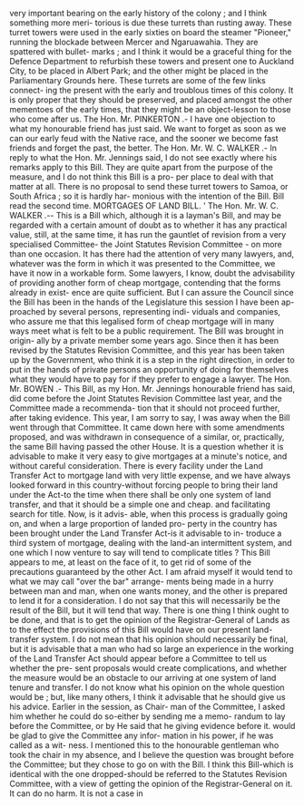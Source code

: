 very important bearing on the early history of the colony ; and I think something more meri- torious is due these turrets than rusting away. These turret towers were used in the early sixties on board the steamer "Pioneer," running the blockade between Mercer and Ngaruawahia. They are spattered with bullet- marks ; and I think it would be a graceful thing for the Defence Department to refurbish these towers and present one to Auckland City, to be placed in Albert Park; and the other might be placed in the Parliamentary Grounds here. These turrets are some of the few links connect- ing the present with the early and troublous times of this colony. It is only proper that they should be preserved, and placed amongst the other mementoes of the early times, that they might be an object-lesson to those who come after us. The Hon. Mr. PINKERTON .- I have one objection to what my honourable friend has just said. We want to forget as soon as we can our early feud with the Native race, and the sooner we become fast friends and forget the past, the better. The Hon. Mr. W. C. WALKER .- In reply to what the Hon. Mr. Jennings said, I do not see exactly where his remarks apply to this Bill. They are quite apart from the purpose of the measure, and I do not think this Bill is a pro- per place to deal with that matter at all. There is no proposal to send these turret towers to Samoa, or South Africa ; so it is hardly har- monious with the intention of the Bill. Bill read the second time. MORTGAGES OF LAND BILL. ' The Hon. Mr. W. C. WALKER .-- This is a Bill which, although it is a layman's Bill, and may be regarded with a certain amount of doubt as to whether it has any practical value, still, at the same time, it has run the gauntlet of revision from a very specialised Committee- the Joint Statutes Revision Committee - on more than one occasion. It has there had the attention of very many lawyers, and, whatever was the form in which it was presented to the Committee, we have it now in a workable form. Some lawyers, I know, doubt the advisability of providing another form of cheap mortgage, contending that the forms already in exist- ence are quite sufficient. But I can assure the Council since the Bill has been in the hands of the Legislature this session I have been ap- proached by several persons, representing indi- viduals and companies, who assure me that this legalised form of cheap mortgage will in many ways meet what is felt to be a public requirement. The Bill was brought in origin- ally by a private member some years ago. Since then it has been revised by the Statutes Revision Committee, and this year has been taken up by the Government, who think it is a step in the right direction, in order to put in the hands of private persons an opportunity of doing for themselves what they would have to pay for if they prefer to engage a lawyer. The Hon. Mr. BOWEN .- This Bill, as my Hon. Mr. Jennings honourable friend has said, did come before the Joint Statutes Revision Committee last year, and the Committee made a recommenda- tion that it should not proceed further, after taking evidence. This year, I am sorry to say, I was away when the Bill went through that Committee. It came down here with some amendments proposed, and was withdrawn in consequence of a similar, or, practically, the same Bill having passed the other House. It is a question whether it is advisable to make it very easy to give mortgages at a minute's notice, and without careful consideration. There is every facility under the Land Transfer Act to mortgage land with very little expense, and we have always looked forward in this country-without forcing people to bring their land under the Act-to the time when there shall be only one system of land transfer, and that it should be a simple one and cheap. and facilitating search for title. Now, is it advis- able, when this process is gradually going on, and when a large proportion of landed pro- perty in the country has been brought under the Land Transfer Act-is it advisable to in- troduce a third system of mortgage, dealing with the land-an intermittent system, and one which I now venture to say will tend to complicate titles ? This Bill appears to me, at least on the face of it, to get rid of some of the precautions guaranteed by the other Act. I am afraid myself it would tend to what we may call "over the bar" arrange- ments being made in a hurry between man and man, when one wants money, and the other is prepared to lend it for a consideration. I do not say that this will necessarily be the result of the Bill, but it will tend that way. There is one thing I think ought to be done, and that is to get the opinion of the Registrar-General of Lands as to the effect the provisions of this Bill would have on our present land-transfer system. I do not mean that his opinion should necessarily be final, but it is advisable that a man who had so large an experience in the working of the Land Transfer Act should appear before a Committee to tell us whether the pre- sent proposals would create complications, and whether the measure would be an obstacle to our arriving at one system of land tenure and transfer. I do not know what his opinion on the whole question would be ; but, like many others, I think it advisable that he should give us his advice. Earlier in the session, as Chair- man of the Committee, I asked him whether he could do so-either by sending me a memo- randum to lay before the Committee, or by He said that he giving evidence before it. would be glad to give the Committee any infor- mation in his power, if he was called as a wit- ness. I mentioned this to the honourable gentleman who took the chair in my absence, and I believe the question was brought before the Committee; but they chose to go on with the Bill. I think this Bill-which is identical with the one dropped-should be referred to the Statutes Revision Committee, with a view of getting the opinion of the Registrar-General on it. It can do no harm. It is not a case in 